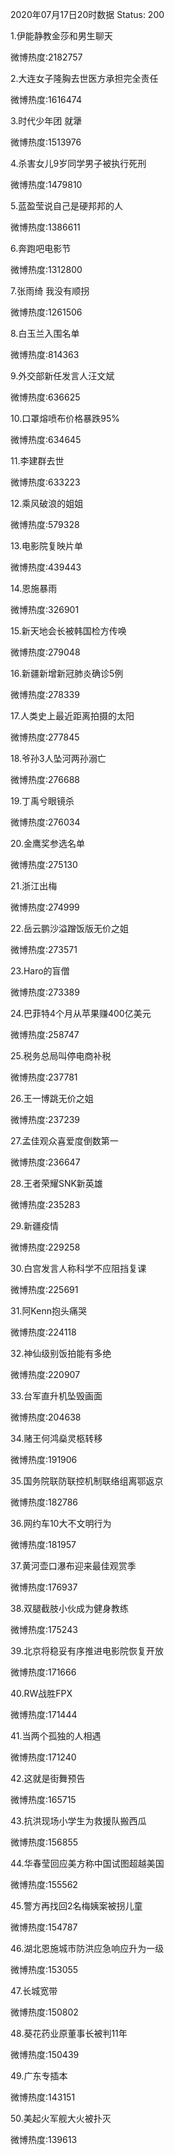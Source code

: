 2020年07月17日20时数据
Status: 200

1.伊能静教金莎和男生聊天

微博热度:2182757

2.大连女子隆胸去世医方承担完全责任

微博热度:1616474

3.时代少年团 就犟

微博热度:1513976

4.杀害女儿9岁同学男子被执行死刑

微博热度:1479810

5.蓝盈莹说自己是硬邦邦的人

微博热度:1386611

6.奔跑吧电影节

微博热度:1312800

7.张雨绮 我没有顺拐

微博热度:1261506

8.白玉兰入围名单

微博热度:814363

9.外交部新任发言人汪文斌

微博热度:636625

10.口罩熔喷布价格暴跌95%

微博热度:634645

11.李建群去世

微博热度:633223

12.乘风破浪的姐姐

微博热度:579328

13.电影院复映片单

微博热度:439443

14.恩施暴雨

微博热度:326901

15.新天地会长被韩国检方传唤

微博热度:279048

16.新疆新增新冠肺炎确诊5例

微博热度:278339

17.人类史上最近距离拍摄的太阳

微博热度:277845

18.爷孙3人坠河两孙溺亡

微博热度:276688

19.丁禹兮眼镜杀

微博热度:276034

20.金鹰奖参选名单

微博热度:275130

21.浙江出梅

微博热度:274999

22.岳云鹏沙溢蹭饭版无价之姐

微博热度:273571

23.Haro的盲僧

微博热度:273389

24.巴菲特4个月从苹果赚400亿美元

微博热度:258747

25.税务总局叫停电商补税

微博热度:237781

26.王一博跳无价之姐

微博热度:237239

27.孟佳观众喜爱度倒数第一

微博热度:236647

28.王者荣耀SNK新英雄

微博热度:235283

29.新疆疫情

微博热度:229258

30.白宫发言人称科学不应阻挡复课

微博热度:225691

31.阿Kenn抱头痛哭

微博热度:224118

32.神仙级别饭拍能有多绝

微博热度:220907

33.台军直升机坠毁画面

微博热度:204638

34.赌王何鸿燊灵柩转移

微博热度:191906

35.国务院联防联控机制联络组离鄂返京

微博热度:182786

36.网约车10大不文明行为

微博热度:181957

37.黄河壶口瀑布迎来最佳观赏季

微博热度:176937

38.双腿截肢小伙成为健身教练

微博热度:175243

39.北京将稳妥有序推进电影院恢复开放

微博热度:171666

40.RW战胜FPX

微博热度:171444

41.当两个孤独的人相遇

微博热度:171240

42.这就是街舞预告

微博热度:165715

43.抗洪现场小学生为救援队搬西瓜

微博热度:156855

44.华春莹回应美方称中国试图超越美国

微博热度:155562

45.警方再找回2名梅姨案被拐儿童

微博热度:154787

46.湖北恩施城市防洪应急响应升为一级

微博热度:153055

47.长城宽带

微博热度:150802

48.葵花药业原董事长被判11年

微博热度:150439

49.广东专插本

微博热度:143151

50.美起火军舰大火被扑灭

微博热度:139613

